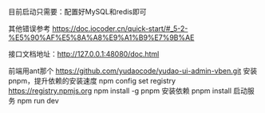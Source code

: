 目前启动只需要：配置好MySQL和redis即可

其他错误参考 https://doc.iocoder.cn/quick-start/#_5-2-%E5%90%AF%E5%8A%A8%E9%A1%B9%E7%9B%AE

接口文档地址：http://127.0.0.1:48080/doc.html

前端用ant那个  https://github.com/yudaocode/yudao-ui-admin-vben.git
安装 pnpm，提升依赖的安装速度
npm config set registry https://registry.npmjs.org
npm install -g pnpm 
安装依赖
pnpm install
启动服务
npm run dev